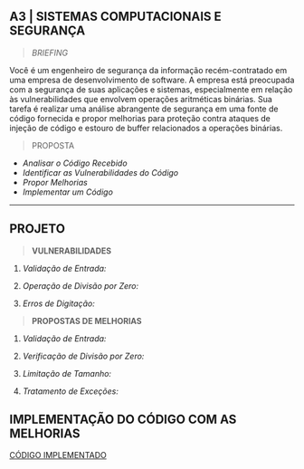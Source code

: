 ## A3 | SISTEMAS COMPUTACIONAIS E SEGURANÇA




> *BRIEFING*

Você é um engenheiro de segurança da informação recém-contratado em uma empresa de desenvolvimento de software. A empresa está preocupada com a segurança de suas aplicações e sistemas, especialmente em relação às vulnerabilidades que envolvem operações aritméticas binárias. Sua tarefa é realizar uma análise abrangente de segurança em uma fonte de código fornecida e propor melhorias para proteção contra ataques de injeção de código e estouro de buffer relacionados a operações binárias.




> PROPOSTA

- *Analisar o Código Recebido*
- *Identificar as Vulnerabilidades do Código*
- *Propor Melhorias*
- *Implementar um Código*


___

## PROJETO


> **VULNERABILIDADES**

1. *Validação de Entrada:*

2. *Operação de Divisão por Zero:*

3. *Erros de Digitação:*


> **PROPOSTAS DE MELHORIAS**


1. *Validação de Entrada:*

2. *Verificação de Divisão por Zero:*

3. *Limitação de Tamanho:*

4. *Tratamento de Exceções:*



## IMPLEMENTAÇÃO DO CÓDIGO COM AS MELHORIAS


[CÓDIGO IMPLEMENTADO](https://github.com/amandaevans19/Analise-de-Codigo/blob/main/.gitignore)
